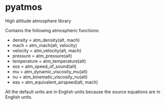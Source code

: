 # pyatmos
High altitude atmosphere library

Contains the following atmospheric functions:

  - density = atm_density(alt, mach)
  - mach = atm_mach(alt, velocity)
  - velocity = atm_velocity(alt, mach)
  - pressure = atm_pressure(alt)
  - temperature = atm_temperature(alt)
  - sos = atm_speed_of_sound(alt)
  - mu = atm_dynamic_viscosity_mu(alt)
  - nu = atm_kinematic_viscosity_nu(alt)
  - eas = atm_equivalent_airspeed(alt, mach)

All the default units are in English units because the source equations
are in English units.
